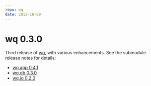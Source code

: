 ```yaml
---
repo: wq
date: 2013-10-09
---
```


# wq 0.3.0

Third release of [wq](../index.md), with various enhancements.  See the submodule release notes for details:
- [wq.app 0.4.1](./wq.app-0.4.1.md)
- [wq.db 0.3.0](./wq.db-0.3.0.md)
- [wq.io 0.2.0](https://django-data-wizard.wq.io/releases/itertable-0.2.0)
